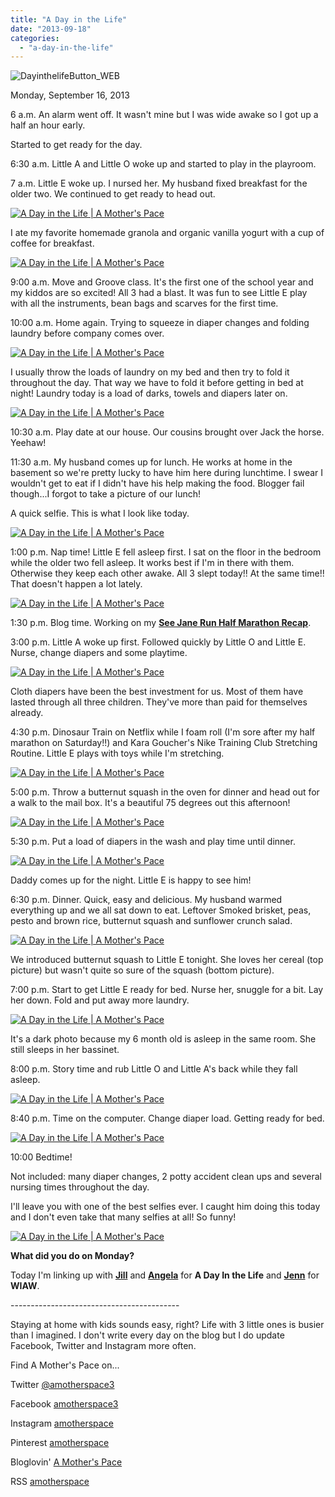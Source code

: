 ```yaml
---
title: "A Day in the Life"
date: "2013-09-18"
categories: 
  - "a-day-in-the-life"
---
```


  

![DayinthelifeButton_WEB](images/DayinthelifeButton_WEB.jpg "A Day in the Life")

  
Monday, September 16, 2013  
  
6 a.m. An alarm went off. It wasn't mine but I was wide awake so I got up a half an hour early.   
  
Started to get ready for the day.   
  
6:30 a.m. Little A and Little O woke up and started to play in the playroom.   
  
7 a.m. Little E woke up. I nursed her. My husband fixed breakfast for the older two. We continued to get ready to head out.  
  
  

[![A Day in the Life | A Mother's Pace](images/IMAG2568.jpg "A Day in the Life | A Mother's Pace")](http://amotherspace.net/wp-content/uploads/2013/09/IMAG25681.jpg)

  
I ate my favorite homemade granola and organic vanilla yogurt with a cup of coffee for breakfast.  
  

[![A Day in the Life | A Mother's Pace](images/MoveGroove.jpg "A Day in the Life | A Mother's Pace")](http://amotherspace.net/wp-content/uploads/2013/09/MoveGroove1.jpg)

  
9:00 a.m. Move and Groove class. It's the first one of the school year and my kiddos are so excited! All 3 had a blast. It was fun to see Little E play with all the instruments, bean bags and scarves for the first time.  
  
10:00 a.m. Home again. Trying to squeeze in diaper changes and folding laundry before company comes over.  
  
  

[![A Day in the Life | A Mother's Pace](images/IMAG2488.jpg "A Day in the Life | A Mother's Pace")](http://amotherspace.net/wp-content/uploads/2013/09/IMAG24881.jpg)

  
I usually throw the loads of laundry on my bed and then try to fold it throughout the day. That way we have to fold it before getting in bed at night! Laundry today is a load of darks, towels and diapers later on.  
  
  

[![A Day in the Life | A Mother's Pace](images/JackTheHorse.jpg "A Day in the Life | A Mother's Pace")](http://amotherspace.net/wp-content/uploads/2013/09/JackTheHorse1.jpg)

  
10:30 a.m. Play date at our house. Our cousins brought over Jack the horse. Yeehaw!  
  
11:30 a.m. My husband comes up for lunch. He works at home in the basement so we're pretty lucky to have him here during lunchtime. I swear I wouldn't get to eat if I didn't have his help making the food. Blogger fail though...I forgot to take a picture of our lunch!  
  
A quick selfie. This is what I look like today.  
  
  

[![A Day in the Life | A Mother's Pace](images/IMAG2533.jpg "A Day in the Life | A Mother's Pace")](http://amotherspace.net/wp-content/uploads/2013/09/IMAG25331.jpg)

  
1:00 p.m. Nap time! Little E fell asleep first. I sat on the floor in the bedroom while the older two fell asleep. It works best if I'm in there with them. Otherwise they keep each other awake. All 3 slept today!! At the same time!! That doesn't happen a lot lately.  
  
  

[![A Day in the Life | A Mother's Pace](images/Naptime.jpg "A Day in the Life | A Mother's Pace")](http://amotherspace.net/wp-content/uploads/2013/09/Naptime1.jpg)

  
1:30 p.m. Blog time. Working on my [**See Jane Run Half Marathon Recap**](http://bit.ly/16C2CId).  
  
3:00 p.m. Little A woke up first. Followed quickly by Little O and Little E. Nurse, change diapers and some playtime.   
  
  

[![A Day in the Life | A Mother's Pace](images/IMAG2507.jpg "A Day in the Life | A Mother's Pace")](http://amotherspace.net/wp-content/uploads/2013/09/IMAG25071.jpg)

  
Cloth diapers have been the best investment for us. Most of them have lasted through all three children. They've more than paid for themselves already.  
  
4:30 p.m. Dinosaur Train on Netflix while I foam roll (I'm sore after my half marathon on Saturday!!) and Kara Goucher's Nike Training Club Stretching Routine. Little E plays with toys while I'm stretching.  
  
  

[![A Day in the Life | A Mother's Pace](images/FoamRoll.jpg "A Day in the Life | A Mother's Pace")](http://amotherspace.net/wp-content/uploads/2013/09/FoamRoll1.jpg)

  
5:00 p.m. Throw a butternut squash in the oven for dinner and head out for a walk to the mail box. It's a beautiful 75 degrees out this afternoon!  
  
  

[![A Day in the Life | A Mother's Pace](images/DinnerWalk.jpg "A Day in the Life | A Mother's Pace")](http://amotherspace.net/wp-content/uploads/2013/09/DinnerWalk1.jpg)

  
5:30 p.m. Put a load of diapers in the wash and play time until dinner.  
  
  

[![A Day in the Life | A Mother's Pace](images/IMAG2544.jpg "A Day in the Life | A Mother's Pace")](http://amotherspace.net/wp-content/uploads/2013/09/IMAG25441.jpg)

  
Daddy comes up for the night. Little E is happy to see him!  
  
6:30 p.m. Dinner. Quick, easy and delicious. My husband warmed everything up and we all sat down to eat. Leftover Smoked brisket, peas, pesto and brown rice, butternut squash and sunflower crunch salad.   
  
  

[![A Day in the Life | A Mother's Pace](images/Dinner.jpg "A Day in the Life | A Mother's Pace")](http://amotherspace.net/wp-content/uploads/2013/09/Dinner1.jpg)

  
We introduced butternut squash to Little E tonight. She loves her cereal (top picture) but wasn't quite so sure of the squash (bottom picture).   
  
7:00 p.m. Start to get Little E ready for bed. Nurse her, snuggle for a bit. Lay her down. Fold and put away more laundry.  
  
  

[![A Day in the Life | A Mother's Pace](images/IMAG2562.jpg "A Day in the Life | A Mother's Pace")](http://amotherspace.net/wp-content/uploads/2013/09/IMAG25621.jpg)

  
It's a dark photo because my 6 month old is asleep in the same room. She still sleeps in her bassinet.   
  
8:00 p.m. Story time and rub Little O and Little A's back while they fall asleep.  
  
  

[![A Day in the Life | A Mother's Pace](images/IMAG2567.jpg "A Day in the Life | A Mother's Pace")](http://amotherspace.net/wp-content/uploads/2013/09/IMAG25671.jpg)

  
8:40 p.m. Time on the computer. Change diaper load. Getting ready for bed.  
  
  

[![A Day in the Life | A Mother's Pace](images/IMAG2560.jpg "A Day in the Life | A Mother's Pace")](http://amotherspace.net/wp-content/uploads/2013/09/IMAG25601.jpg)

  
10:00 Bedtime!  
  
Not included: many diaper changes, 2 potty accident clean ups and several nursing times throughout the day.  
  
I'll leave you with one of the best selfies ever. I caught him doing this today and I don't even take that many selfies at all! So funny!  
  
  

[![A Day in the Life | A Mother's Pace](images/OSelfie.jpg "A Day in the Life | A Mother's Pace")](http://amotherspace.net/wp-content/uploads/2013/09/OSelfie1.jpg)

  
  
  

**What did you do on Monday?**

  
  
Today I'm linking up with [**Jill**](http://jillconyers.com/2013/09/a-day-in-the-life/) and [**Angela**](http://www.happyfitmama.com/a-day-in-the-life/) for **A Day In the Life** and **[Jenn](http://www.peasandcrayons.com/2013/09/what-i-ate-wednesday-139.html)** for **WIAW**.   
  
  
  
  

\------------------------------------------

  

Staying at home with kids sounds easy, right? Life with 3 little ones is busier than I imagined. I don't write every day on the blog but I do update Facebook, Twitter and Instagram more often.   
  
Find A Mother's Pace on...  
  
Twitter [@amotherspace3](https://twitter.com/amotherspace3)  
  
Facebook [amotherspace3](http://facebook.com/amotherspace3)  
  
Instagram [amotherspace](http://instagram.com/amotherspace)  
  
Pinterest [amotherspace](http://pinterest.com/amotherspace/)  
  
Bloglovin' [A Mother's Pace](http://www.bloglovin.com/en/blog/6680087)  
  
RSS [amotherspace](http://feeds.feedburner.com/amotherspace)
